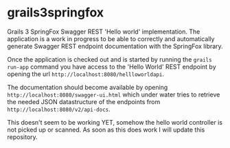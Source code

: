 # grails3springfox

Grails 3 SpringFox Swagger REST 'Hello world' implementation. The application is a work in progress to be able to correctly and automatically generate Swagger REST endpoint documentation with the SpringFox library.

Once the application is checked out and is started by running the `grails run-app` command you have access to the 'Hello World' REST endpoint by opening the url `http://localhost:8080/hellloworldapi`.

The documentation should become available by opening `http://localhost:8080/swagger-ui.html` which under water tries to retrieve the needed JSON datastructure of the endpoints from `http://localhost:8080/v2/api-docs`.

This doesn't seem to be working YET, somehow the hello world controller is not picked up or scanned. As soon as this does work I will update this repository.



